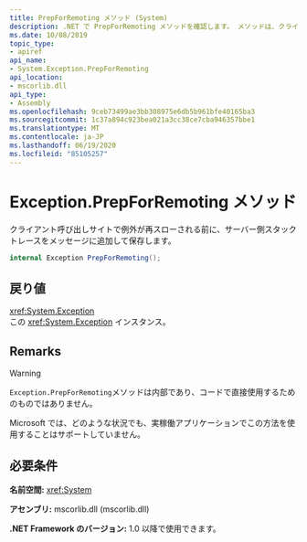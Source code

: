 ```yaml
---
title: PrepForRemoting メソッド (System)
description: .NET で PrepForRemoting メソッドを確認します。 メソッドは、クライアントで例外が再スローされる前に、サーバー側のスタックトレースをメッセージに追加します。
ms.date: 10/08/2019
topic_type:
- apiref
api_name:
- System.Exception.PrepForRemoting
api_location:
- mscorlib.dll
api_type:
- Assembly
ms.openlocfilehash: 9ceb73499ae3bb308975e6db5b961bfe40165ba3
ms.sourcegitcommit: 1c37a894c923bea021a3cc38ce7cba946357bbe1
ms.translationtype: MT
ms.contentlocale: ja-JP
ms.lasthandoff: 06/19/2020
ms.locfileid: "85105257"
---
```

# <a name="exceptionprepforremoting-method"></a>Exception.PrepForRemoting メソッド

クライアント呼び出しサイトで例外が再スローされる前に、サーバー側スタックトレースをメッセージに追加して保存します。

```csharp
internal Exception PrepForRemoting();
```

## <a name="returns"></a>戻り値

<xref:System.Exception>  
この <xref:System.Exception> インスタンス。

## <a name="remarks"></a>Remarks

> [!WARNING]
> `Exception.PrepForRemoting`メソッドは内部であり、コードで直接使用するためのものではありません。
>
> Microsoft では、どのような状況でも、実稼働アプリケーションでこの方法を使用することはサポートしていません。

## <a name="requirements"></a>必要条件

**名前空間:** <xref:System>

**アセンブリ:** mscorlib.dll (mscorlib.dll)

**.NET Framework のバージョン:** 1.0 以降で使用できます。
